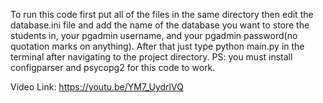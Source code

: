To run this code first put all of the files in the same directory then edit the database.ini file and add the name of the database you want to store the students in, your pgadmin username, and your pgadmin password(no quotation marks on anything). After that just type python main.py in the terminal after navigating to the project directory. PS: you must install configparser and psycopg2 for this code to work.

Video Link: https://youtu.be/YM7_UydrlVQ
